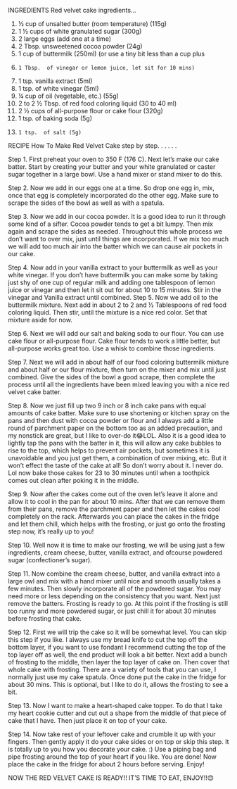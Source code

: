 INGREDIENTS
Red velvet cake ingredients…
1.	  ½ cup of unsalted butter (room temperature) (115g)
2.	  1  ½ cups of white granulated sugar (300g)
3.	  2 large eggs (add one at a time)
4.	  2 Tbsp.  unsweetened cocoa powder (24g)
5.	  1 cup of buttermilk (250ml)   (or use a tiny bit less than a cup plus
6.	   1 Tbsp.  of vinegar or lemon juice, let sit for 10 mins)
7.	  1 tsp.  vanilla extract (5ml)
8.	  1 tsp. of white vinegar (5ml)
9.	  ¼ cup of oil (vegetable, etc.)  (55g)
10.	  2 to 2 ½  Tbsp. of red food coloring liquid (30 to 40 ml)
11.	   2 ½ cups of all-purpose flour or cake flour (320g)
12.	   1 tsp. of baking soda (5g)
13.	    1 tsp.  of salt (5g)
RECIPE
How To Make Red Velvet Cake step by step. . . . . .


Step 1.    First preheat your oven to 350 F (176 C).  Next let’s make our cake batter. Start by creating your butter and your white granulated or caster sugar together in a large bowl.  Use a hand mixer or stand mixer to do this.

Step 2.     Now we add in our eggs one at a time. So drop one egg in, mix, once that egg is completely incorporated do the other egg. Make sure to scrape the sides of the bowl as well as with a spatula.

Step 3.     Now we add in our cocoa powder. It is a good idea to run it through some kind of a sifter. Cocoa powder tends to get a bit lumpy. Then mix again and scrape the sides as needed. Throughout this whole process we don’t want to over mix, just until things are incorporated. If we mix too much we will add too much air into the batter which we can cause air pockets in our cake.

Step 4.      Now add in your vanilla extract to your buttermilk as well as your white vinegar. If you don’t have buttermilk you can make some by taking just shy of one cup of regular milk and adding one tablespoon of lemon juice or vinegar and then let it sit out for about 10 to 15 minutes. Stir in the vinegar and Vanilla extract until combined.
Step  5.     Now we add oil to the buttermilk mixture. Next add in about 2 to 2 and ½ Tablespoons of red food coloring liquid. Then stir, until the mixture is a nice red color. Set that mixture aside for now.

Step 6.     Next we will add our salt and baking soda to our flour. You can use cake flour or all-purpose flour. Cake flour tends to work a little better, but all-purpose works great too. Use a whisk to combine those ingredients.

Step 7.     Next we will add in about half of our food coloring buttermilk mixture and about half or our flour mixture, then turn on the mixer and mix until just combined. Give the sides of the bowl a good scrape, then complete the process until all the ingredients have been mixed leaving you with a nice red velvet cake batter.

Step 8.      Now we just fill up two 9 inch or 8 inch cake pans with equal amounts of cake batter. Make sure to use shortening or kitchen spray on the pans and then dust with cocoa powder or flour and I always add a little round of parchment paper on the bottom too as an added precaution, and my nonstick are great, but I like to over-do it😂LOL. Also it is a good idea to lightly tap the pans with the batter in it, this will allow any cake bubbles to rise to the top, which helps to prevent air pockets, but sometimes it is unavoidable and you just get them, a combination of over mixing, etc. But it won’t effect the taste of the cake at all! So don’t worry about it. I never do. Lol now bake those cakes for 23 to 30 minutes until when a toothpick comes out clean after poking it in the middle.

Step 9.   Now after the cakes come out of the oven let’s leave it alone and allow it to cool in the pan for about 10 mins. After that we can remove them from their pans, remove the parchment paper and then let the cakes cool completely on the rack. Afterwards you can place the cakes in the fridge and let them chill, which helps with the frosting, or just go onto the frosting step now, it’s really up to you!

Step 10.  Well now it is time to make our frosting, we will be using just a few ingredients, cream cheese, butter, vanilla extract, and ofcourse powdered sugar (confectioner’s sugar).

Step 11.   Now combine the cream cheese, butter, and vanilla extract into a large owl and mix with a hand mixer until nice and smooth usually takes a few minutes. Then slowly incorporate all of the powdered sugar. You may need more or less depending on the consistency that you want. Next just remove the batters.  Frosting is ready to go. At this point if the frosting is still too runny and more powdered sugar, or just chill it for about 30 minutes before frosting that cake.


Step 12.  First we will trip the cake so it will be somewhat level. You can skip this step if you like. I always use my bread knife to cut the top off the bottom layer, if you want to use fondant I recommend cutting the top of the top layer off as well, the end product will look a bit better. Next add a bunch of frosting to the middle, then layer the top layer of cake on. Then cover that whole cake with frosting. There are a variety of tools that you can use, I normally just use my cake spatula. Once done put the cake in the fridge for about 30 mins. This is optional, but I like to do it, allows the frosting to see a bit.

Step 13.  Now I want to make a heart-shaped cake topper. To do that I take my heart cookie cutter and cut out a shape from the middle of that piece of cake that I have. Then just place it on top of your cake.

Step 14.   Now take rest of your leftover cake and crumble it up with your fingers. Then gently apply it do your cake sides or on top or skip this step. It is totally up to you how you decorate your cake. :)
Use a piping bag and pipe frosting around the top of your heart if you like. You are done! Now place the cake in the fridge for about 2 hours before serving. Enjoy!

NOW THE RED VELVET CAKE IS READY!!
IT’S TIME TO EAT, ENJOY!!😊